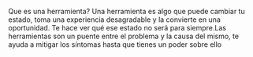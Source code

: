 Que es una herramienta? Una herramienta es algo que puede cambiar tu estado, toma una experiencia desagradable y la convierte en una oportunidad. Te hace ver qué ese estado no será para siempre.Las herramientas son un puente entre el problema y la causa del mismo, te ayuda a mitigar los síntomas hasta que tienes un poder sobre ello